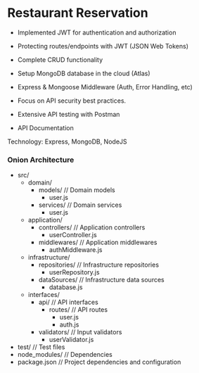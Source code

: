 # Restaurant Reservation

- Implemented JWT for authentication and authorization

- Protecting routes/endpoints with JWT (JSON Web Tokens)

- Complete CRUD functionality

- Setup MongoDB database in the cloud (Atlas)

- Express & Mongoose Middleware (Auth, Error Handling, etc)

- Focus on API security best practices.

- Extensive API testing with Postman

- API Documentation

Technology: Express, MongoDB, NodeJS

### Onion Architecture

- src/
  - domain/
    - models/ // Domain models
      - user.js
    - services/ // Domain services
      - user.js
  - application/
    - controllers/ // Application controllers
      - userController.js
    - middlewares/ // Application middlewares
      - authMiddleware.js
  - infrastructure/
    - repositories/ // Infrastructure repositories
      - userRepository.js
    - dataSources/ // Infrastructure data sources
      - database.js
  - interfaces/
    - api/ // API interfaces
      - routes/ // API routes
        - user.js
        - auth.js
    - validators/ // Input validators
      - userValidator.js
- test/ // Test files
- node_modules/ // Dependencies
- package.json // Project dependencies and configuration
